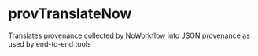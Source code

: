 # provTranslateNow
Translates provenance collected by NoWorkflow into JSON provenance as used by end-to-end tools
